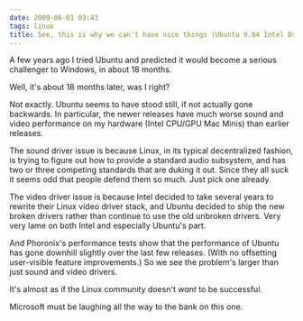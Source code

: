 ```yaml
---
date: 2009-06-01 03:43
tags: linux
title: See, this is why we can't have nice things (Ubuntu 9.04 Intel Drivers)
---
```


A few years ago I tried Ubuntu and predicted it would become a serious
challenger to Windows, in about 18 months.

Well, it's about 18 months later, was I right?

Not exactly. Ubuntu seems to have stood still, if not actually
gone backwards. In particular, the newer releases have much worse sound and
video performance on my hardware (Intel CPU/GPU Mac Minis) than earlier
releases.

The sound driver issue is because Linux, in its typical
decentralized fashion, is trying to figure out how to provide a standard audio
subsystem, and has two or three competing standards that are duking it out.
Since they all suck it seems odd that people defend them so much. Just pick
one already.

The video driver issue is because Intel decided to take several
years to rewrite their Linux video driver stack, and Ubuntu decided to ship
the new broken drivers rather than continue to use the old unbroken drivers.
Very very lame on both Intel and especially Ubuntu's part.

And Phoronix's
performance tests show that the performance of Ubuntu has gone downhill
slightly over the last few releases. (With no offsetting user-visible feature
improvements.) So we see the problem's larger than just sound and video
drivers.

It's almost as if the Linux community doesn't _want_ to be
successful.

Microsoft must be laughing all the way to the bank on this one.
